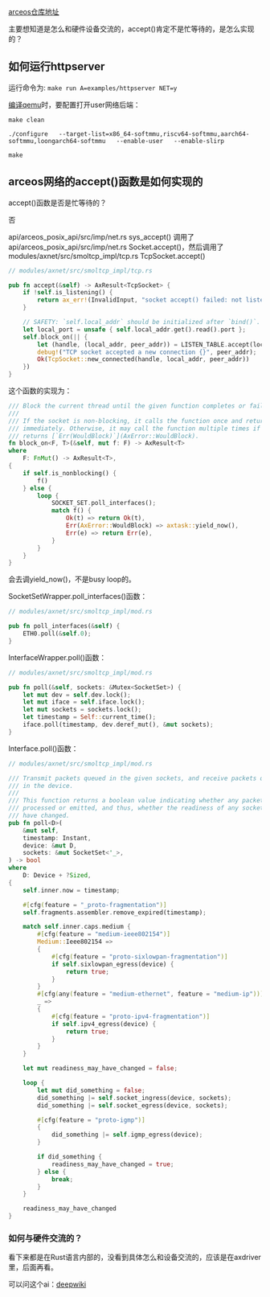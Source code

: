 [arceos仓库地址](https://github.com/arceos-org/arceos)

主要想知道是怎么和硬件设备交流的，accept()肯定不是忙等待的，是怎么实现的？

## 如何运行httpserver
运行命令为: `make run A=examples/httpserver NET=y`

[编译qemu](https://www.qemu.org/download/)时，要配置打开user网络后端：
```shell
make clean

./configure   --target-list=x86_64-softmmu,riscv64-softmmu,aarch64-softmmu,loongarch64-softmmu   --enable-user   --enable-slirp

make
```

## arceos网络的accept()函数是如何实现的
accept()函数是否是忙等待的？

否

api/arceos_posix_api/src/imp/net.rs sys_accept() 调用了 api/arceos_posix_api/src/imp/net.rs Socket.accept()，然后调用了 modules/axnet/src/smoltcp_impl/tcp.rs TcpSocket.accept()

```Rust
// modules/axnet/src/smoltcp_impl/tcp.rs

pub fn accept(&self) -> AxResult<TcpSocket> {
    if !self.is_listening() {
        return ax_err!(InvalidInput, "socket accept() failed: not listen");
    }

    // SAFETY: `self.local_addr` should be initialized after `bind()`.
    let local_port = unsafe { self.local_addr.get().read().port };
    self.block_on(|| {
        let (handle, (local_addr, peer_addr)) = LISTEN_TABLE.accept(local_port)?;
        debug!("TCP socket accepted a new connection {}", peer_addr);
        Ok(TcpSocket::new_connected(handle, local_addr, peer_addr))
    })
}
```
这个函数的实现为：
```Rust
/// Block the current thread until the given function completes or fails.
///
/// If the socket is non-blocking, it calls the function once and returns
/// immediately. Otherwise, it may call the function multiple times if it
/// returns [`Err(WouldBlock)`](AxError::WouldBlock).
fn block_on<F, T>(&self, mut f: F) -> AxResult<T>
where
    F: FnMut() -> AxResult<T>,
{
    if self.is_nonblocking() {
        f()
    } else {
        loop {
            SOCKET_SET.poll_interfaces();
            match f() {
                Ok(t) => return Ok(t),
                Err(AxError::WouldBlock) => axtask::yield_now(),
                Err(e) => return Err(e),
            }
        }
    }
}
```
会去调yield_now()，不是busy loop的。

SocketSetWrapper.poll_interfaces()函数：
```Rust
// modules/axnet/src/smoltcp_impl/mod.rs

pub fn poll_interfaces(&self) {
    ETH0.poll(&self.0);
}
```

InterfaceWrapper.poll()函数：
```Rust
// modules/axnet/src/smoltcp_impl/mod.rs

pub fn poll(&self, sockets: &Mutex<SocketSet>) {
    let mut dev = self.dev.lock();
    let mut iface = self.iface.lock();
    let mut sockets = sockets.lock();
    let timestamp = Self::current_time();
    iface.poll(timestamp, dev.deref_mut(), &mut sockets);
}
```

Interface.poll()函数：
```Rust
// modules/axnet/src/smoltcp_impl/mod.rs

/// Transmit packets queued in the given sockets, and receive packets queued
/// in the device.
///
/// This function returns a boolean value indicating whether any packets were
/// processed or emitted, and thus, whether the readiness of any socket might
/// have changed.
pub fn poll<D>(
    &mut self,
    timestamp: Instant,
    device: &mut D,
    sockets: &mut SocketSet<'_>,
) -> bool
where
    D: Device + ?Sized,
{
    self.inner.now = timestamp;

    #[cfg(feature = "_proto-fragmentation")]
    self.fragments.assembler.remove_expired(timestamp);

    match self.inner.caps.medium {
        #[cfg(feature = "medium-ieee802154")]
        Medium::Ieee802154 =>
        {
            #[cfg(feature = "proto-sixlowpan-fragmentation")]
            if self.sixlowpan_egress(device) {
                return true;
            }
        }
        #[cfg(any(feature = "medium-ethernet", feature = "medium-ip"))]
        _ =>
        {
            #[cfg(feature = "proto-ipv4-fragmentation")]
            if self.ipv4_egress(device) {
                return true;
            }
        }
    }

    let mut readiness_may_have_changed = false;

    loop {
        let mut did_something = false;
        did_something |= self.socket_ingress(device, sockets);
        did_something |= self.socket_egress(device, sockets);

        #[cfg(feature = "proto-igmp")]
        {
            did_something |= self.igmp_egress(device);
        }

        if did_something {
            readiness_may_have_changed = true;
        } else {
            break;
        }
    }

    readiness_may_have_changed
}
```

### 如何与硬件交流的？
看下来都是在Rust语言内部的，没看到具体怎么和设备交流的，应该是在axdriver里，后面再看。

可以问这个ai：[deepwiki](https://deepwiki.com/arceos-org/arceos)